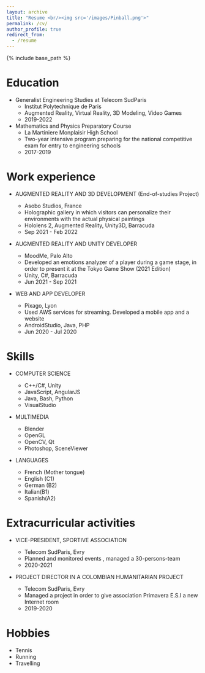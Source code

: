 ```yaml
---
layout: archive
title: "Resume <br/><img src='/images/Pinball.png'>"
permalink: /cv/
author_profile: true
redirect_from:
  - /resume
---
```


{% include base_path %}

Education
======
* Generalist Engineering Studies at Telecom SudParis
  * Institut Polytechnique de Paris 
  * Augmented Reality, Virtual Reality, 3D Modeling, Video Games
  * 2019-2022
* Mathematics and Physics Preparatory Course
  * La Martiniere Monplaisir High School 
  * Two-year intensive program preparing for the national competitive exam for entry to engineering schools
  * 2017-2019

Work experience
======
* AUGMENTED REALITY AND 3D DEVELOPMENT (End-of-studies Project)
  * Asobo Studios, France
  * Holographic gallery in which visitors can personalize their environments with the actual physical paintings 
  * Hololens 2, Augmented Reality, Unity3D, Barracuda
  * Sep 2021 - Feb 2022

* AUGMENTED REALITY AND UNITY DEVELOPER 
  * MoodMe, Palo Alto
  * Developed an emotions analyzer of a player during a game stage, in order to present it at the Tokyo Game Show (2021 Edition)
  * Unity, C#, Barracuda
  * Jun 2021 - Sep 2021

* WEB AND APP DEVELOPER
  * Pixago, Lyon
  * Used AWS services for streaming. Developed a mobile app and a website
  * AndroidStudio, Java, PHP
  * Jun 2020 - Jul 2020
  
Skills
======
* COMPUTER SCIENCE
  * C++/C#, Unity
  * JavaScript, AngularJS
  * Java, Bash, Python
  * VisualStudio

* MULTIMEDIA
  * Blender
  * OpenGL
  * OpenCV, Qt
  * Photoshop, SceneViewer

* LANGUAGES
  * French (Mother tongue)
  * English (C1)
  * German (B2)
  * Italian(B1)
  * Spanish(A2)

Extracurricular activities
======

* VICE-PRESIDENT, SPORTIVE ASSOCIATION
  * Telecom SudParis, Evry
  * Planned and monitored events , managed a 30-persons-team
  * 2020-2021

* PROJECT DIRECTOR IN A COLOMBIAN HUMANITARIAN PROJECT
  * Telecom SudParis, Evry
  * Managed a project in order to give association Primavera E.S.I a new Internet room
  * 2019-2020

Hobbies
======
* Tennis
* Running
* Travelling

